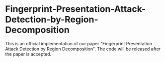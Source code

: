 # Fingerprint-Presentation-Attack-Detection-by-Region-Decomposition
This is an official implementation of our paper "Fingerprint Presentation Attack Detection by Region Decomposition". The code will be released after the paper is accepted.
